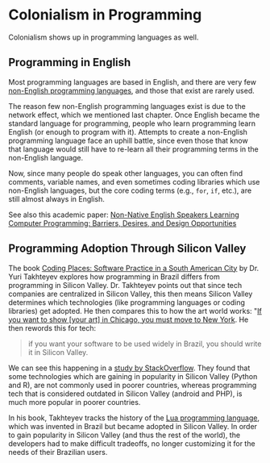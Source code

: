 # Colonialism in Programming

Colonialism shows up in programming languages as well.

## Programming in English
Most programming languages are based in English, and there are very few [non-English programming languages](https://en.wikipedia.org/wiki/Non-English-based_programming_languages), and those that exist are rarely used.

The reason few non-English programming languages exist is due to the network effect, which we mentioned last chapter. Once English became the standard language for programming, people who learn programming learn English (or enough to program with it). Attempts to create a non-English programming language face an uphill battle, since even those that know that language would still have to re-learn all their programming terms in the non-English language.

Now, since many people do speak other languages, you can often find comments, variable names, and even sometimes coding libraries which use non-English languages, but the core coding terms (e.g., `for`, `if`, etc.), are still almost always in English.

See also this academic paper: [Non-Native English Speakers Learning Computer Programming: Barriers, Desires, and Design Opportunities](https://dl.acm.org/doi/abs/10.1145/3173574.3173970)


## Programming Adoption Through Silicon Valley
The book [Coding Places: Software Practice in a South American City](https://mitpress.mit.edu/books/coding-places) by Dr. Yuri Takhteyev explores how programming in Brazil differs from programming in Silicon Valley. Dr. Takhteyev points out that since tech companies are centralized in Silicon Valley, this then means Silicon Valley determines which technologies (like programming languages or coding libraries) get adopted. He then compares this to how the art world works: "[If you want to show [your art] in Chicago, you must move to New York](https://scholar.google.com/scholar?cluster=5649512333681274344). He then rewords this for tech:
> if you want your software to be used widely in Brazil, you should write it in Silicon Valley.

We can see this happening in a [study by StackOverflow](https://stackoverflow.blog/2017/08/29/tale-two-industries-programming-languages-differ-wealthy-developing-countries/). They found that some technologies which are gaining in popularity in Silicon Valley (Python and R), are not commonly used in poorer countries, whereas programming tech that is considered outdated in Silicon Valley (android and PHP), is much more popular in poorer countries.

In his book, Takhteyev tracks the history of the [Lua programming language](https://en.wikipedia.org/wiki/Lua_(programming_language)), which was invented in Brazil but became adopted in Silicon Valley. In order to gain popularity in Silicon Valley (and thus the rest of the world), the developers had to make difficult tradeoffs, no longer customizing it for the needs of their Brazilian users.

